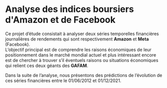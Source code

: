 # Analyse des indices boursiers d'Amazon et de Facebook 

Ce projet d’étude consistait à analyser deux séries temporelles financières journalières de rendements qui sont respectivement **Amazon** et **Meta** (Facebook).  
L’objectif principal est de comprendre les raisons économiques de leur positionnement dans le marché mondial actuel et plus intéressant encore est de chercher à trouver s’il éventuels raisons ou situations économiques qui relient ces deux géants des **GAFAM**.  

Dans la suite de l’analyse, nous présentons des prédictions de l’évolution de ces séries financières
entre le 01/06/2012 et 01/12/2021.
